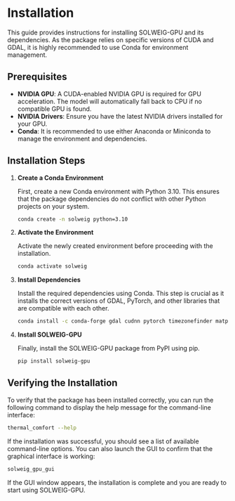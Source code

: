 # Installation

This guide provides instructions for installing SOLWEIG-GPU and its dependencies. As the package relies on specific versions of CUDA and GDAL, it is highly recommended to use Conda for environment management.

## Prerequisites

- **NVIDIA GPU**: A CUDA-enabled NVIDIA GPU is required for GPU acceleration. The model will automatically fall back to CPU if no compatible GPU is found.
- **NVIDIA Drivers**: Ensure you have the latest NVIDIA drivers installed for your GPU.
- **Conda**: It is recommended to use either Anaconda or Miniconda to manage the environment and dependencies.

## Installation Steps

1.  **Create a Conda Environment**

    First, create a new Conda environment with Python 3.10. This ensures that the package dependencies do not conflict with other Python projects on your system.

    ```bash
    conda create -n solweig python=3.10
    ```

2.  **Activate the Environment**

    Activate the newly created environment before proceeding with the installation.

    ```bash
    conda activate solweig
    ```

3.  **Install Dependencies**

    Install the required dependencies using Conda. This step is crucial as it installs the correct versions of GDAL, PyTorch, and other libraries that are compatible with each other.

    ```bash
    conda install -c conda-forge gdal cudnn pytorch timezonefinder matplotlib pyqt5 sip
    ```

4.  **Install SOLWEIG-GPU**

    Finally, install the SOLWEIG-GPU package from PyPI using pip.

    ```bash
    pip install solweig-gpu
    ```

## Verifying the Installation

To verify that the package has been installed correctly, you can run the following command to display the help message for the command-line interface:

```bash
thermal_comfort --help
```

If the installation was successful, you should see a list of available command-line options. You can also launch the GUI to confirm that the graphical interface is working:

```bash
solweig_gpu_gui
```

If the GUI window appears, the installation is complete and you are ready to start using SOLWEIG-GPU.


